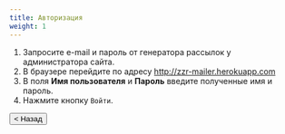 ```yaml
---
title: Авторизация
weight: 1
---
```



1. Запросите e-mail и пароль от генератора рассылок у администратора сайта.
2. В браузере перейдите по адресу http://zzr-mailer.herokuapp.com
3. В поля **Имя пользователя** и **Пароль** введите полученные имя и пароль.
4. Нажмите кнопку `Войти`.

<button onclick="goBack()">< Назад</button>
<script>
function goBack() {
  window.history.back();
}
</script>